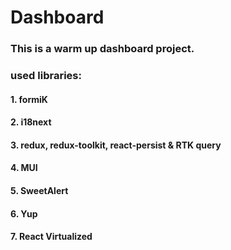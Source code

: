 # Dashboard
### This is a warm up dashboard project.
### used libraries:
#### 1. formiK
#### 2. i18next
#### 3. redux, redux-toolkit, react-persist & RTK query
#### 4. MUI
#### 5. SweetAlert
#### 6. Yup
#### 7. React Virtualized


